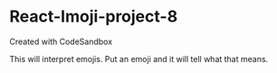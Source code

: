 # React-Imoji-project-8
Created with CodeSandbox

 This will interpret emojis. Put an emoji and it will tell what that means.
